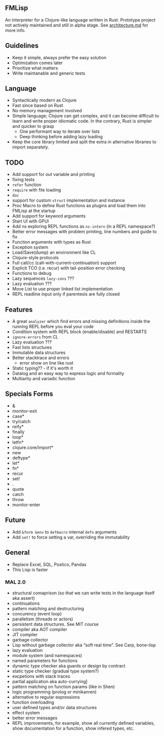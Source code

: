 ## FMLisp

An interpreter for a Clojure-like language written in Rust. Prototype project not actively maintained and still in alpha stage.
See [architecture.md](docs/architecture.md) for more info.

## Guidelines

- Keep it simple, always prefer the easy solution
- Optimization comes later
- Prioritize what matters
- Write maintanable and generic tests

## Language

- Syntactically modern as Clojure
- Fast since based on Rust
- No memory management involved
- Simple language; Clojure can get complex, and it can become difficult to learn and write proper idiomatic code. In the contrary, Rust is simpler and quicker to grasp
  - One performant way to iterate over lists
  - Deep thinking before adding lazy loading
- Keep the core library limited and split the extra in alternative libraries to import separately.

## TODO

- Add support for _out_ variable and printing
- fixing tests
- `refer` function
- `require` with file loading
- `doc`
- support for custom `struct` implementation and instance
- Proc Macro to define Rust functions as plugins and load them into FMLisp at the startup
- Add support for keyword arguments
- Start UI with GPUI
- Add ns exploring REPL functions as `ns-intern` (in a REPL namespace?)
- Better error messages with problem printing, line numbers and guide to fix
- Function arguments with types as Rust
- Exception system
- Load/Save(dump) an environment like CL
- Clojure-style protocols
- Full call/cc (call-with-current-continuation) support
- Explicit TCO (i.e. recur) with tail-position error checking
- Functions to debug
- Lazy sequences `lazy-cons` ???
- Lazy evaluation ???
- Move List to use proper linked list implementation
- REPL readline input only if parentesis are fully closed

## Features

- A great `analyzer` which find errors and missing definitions inside the running REPL before you eval your code
- Condition system with REPL block (enable/disable) and RESTARTS
- `ignore-errors` from CL
- Lazy evaluation ???
- Fast lists structures
- Immutable data structures
- Better stacktrace and errors
  - error show on line like rust
- Static typing?? - if it's worth it
- Datalog and an easy way to express logic and formality
- Multiarity and variadic function

## Specials Forms

- &
- monitor-exit
- case\*
- try/catch
- reify\*
- finally
- loop\*
- letfn\*
- clojure.core/import\*
- new
- deftype\*
- let\*
- fn\*
- recur
- set!
- .
- quote
- catch
- throw
- monitor-enter

## Future

- Add `&form &env` to `defmacro` internal `defn` arguments
- Add `set!` to force setting a var, overriding the immutability

## General

- Replace Excel, SQL, Postico, Pandas
- This Lisp is faster

### MAL 2.0

- structural comaprison (so that we can write tests in the language itself aka assert)
- continuations
- pattern matching and destructuring
- concurency (event loop)
- parallelism (threads or actors)
- persistent data structures. See MIT course
- compiler aka AOT compiler
- JIT compiler
- garbage collector
- Lisp without garbage collector aka “soft real time”. See Carp, bone-lisp
- lazy evaluation
- module system (and namespaces)
- named parameters for functions
- dynamic type checker aka guards or design by contract
- static type checker (gradual type system?)
- excpetions with stack traces
- partial application aka auto-currying]
- pattern matching on function params (like in Shen)
- logic programming (prolog or minikanren)
- alternative to regular expressions
- function overloading
- user defined types and/or data structures
- effect system
- better error messages
- REPL improvements, for example, show all currently defined variables, show documentation for a function, show infered types, etc.
